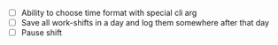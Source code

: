 ﻿- [ ] Ability to choose time format with special cli arg
- [ ] Save all work-shifts in a day and log them somewhere after that day
- [ ] Pause shift